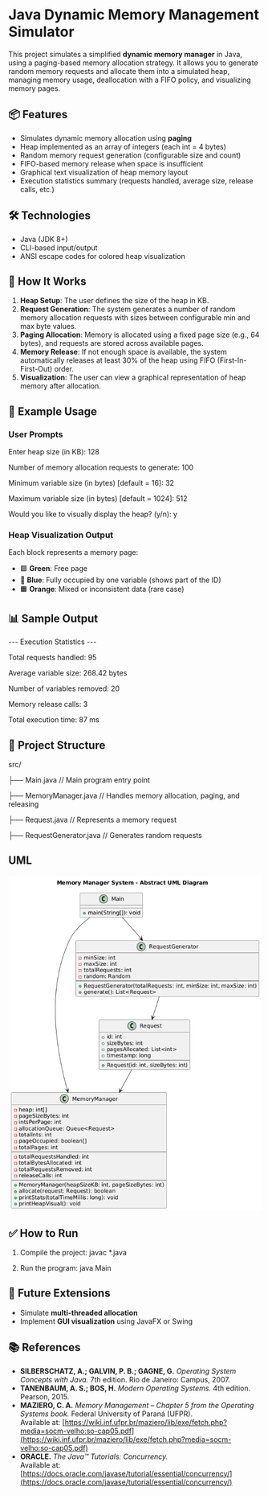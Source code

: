 
# Java Dynamic Memory Management Simulator

This project simulates a simplified **dynamic memory manager** in Java, using a paging-based memory allocation strategy. It allows you to generate random memory requests and allocate them into a simulated heap, managing memory usage, deallocation with a FIFO policy, and visualizing memory pages.

## 📦 Features

- Simulates dynamic memory allocation using **paging**
- Heap implemented as an array of integers (each int = 4 bytes)
- Random memory request generation (configurable size and count)
- FIFO-based memory release when space is insufficient
- Graphical text visualization of heap memory layout
- Execution statistics summary (requests handled, average size, release calls, etc.)

## 🛠️ Technologies

- Java (JDK 8+)
- CLI-based input/output
- ANSI escape codes for colored heap visualization

## 🧠 How It Works

1. **Heap Setup**: The user defines the size of the heap in KB.
2. **Request Generation**: The system generates a number of random memory allocation requests with sizes between configurable min and max byte values.
3. **Paging Allocation**: Memory is allocated using a fixed page size (e.g., 64 bytes), and requests are stored across available pages.
4. **Memory Release**: If not enough space is available, the system automatically releases at least 30% of the heap using FIFO (First-In-First-Out) order.
5. **Visualization**: The user can view a graphical representation of heap memory after allocation.

## 📄 Example Usage

### User Prompts

Enter heap size (in KB): 128

Number of memory allocation requests to generate: 100

Minimum variable size (in bytes) \[default = 16]: 32

Maximum variable size (in bytes) \[default = 1024]: 512

Would you like to visually display the heap? (y/n): y


### Heap Visualization Output

Each block represents a memory page:
- 🟩 **Green**: Free page
- 🔵 **Blue**: Fully occupied by one variable (shows part of the ID)
- 🟧 **Orange**: Mixed or inconsistent data (rare case)

## 📊 Sample Output

\--- Execution Statistics ---

Total requests handled: 95

Average variable size: 268.42 bytes

Number of variables removed: 20

Memory release calls: 3

Total execution time: 87 ms


## 📁 Project Structure

src/

├── Main.java              // Main program entry point

├── MemoryManager.java     // Handles memory allocation, paging, and releasing

├── Request.java           // Represents a memory request

├── RequestGenerator.java  // Generates random requests

## UML

![UML Diagram](./uml-diagram.png)

## ✅ How to Run

1. Compile the project:
javac *.java

2. Run the program:
java Main

## 🧪 Future Extensions

* Simulate **multi-threaded allocation**
* Implement **GUI visualization** using JavaFX or Swing

## 📚 References

- **SILBERSCHATZ, A.; GALVIN, P. B.; GAGNE, G.** *Operating System Concepts with Java.* 7th edition. Rio de Janeiro: Campus, 2007.  
- **TANENBAUM, A. S.; BOS, H.** *Modern Operating Systems.* 4th edition. Pearson, 2015.  
- **MAZIERO, C. A.** *Memory Management – Chapter 5 from the Operating Systems book.* Federal University of Paraná (UFPR).  
  Available at: [https://wiki.inf.ufpr.br/maziero/lib/exe/fetch.php?media=socm-velho:so-cap05.pdf](https://wiki.inf.ufpr.br/maziero/lib/exe/fetch.php?media=socm-velho:so-cap05.pdf)  
- **ORACLE.** *The Java™ Tutorials: Concurrency.*  
  Available at: [https://docs.oracle.com/javase/tutorial/essential/concurrency/](https://docs.oracle.com/javase/tutorial/essential/concurrency/)
